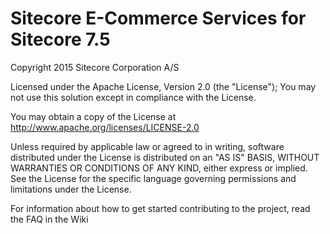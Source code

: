 # Sitecore E-Commerce Services for Sitecore 7.5
Copyright 2015 Sitecore Corporation A/S

Licensed under the Apache License, Version 2.0 (the "License");
You may not use this solution except in compliance with the License.

You may obtain a copy of the License at http://www.apache.org/licenses/LICENSE-2.0

Unless required by applicable law or agreed to in writing, software distributed under the License is distributed on an "AS IS" BASIS, WITHOUT WARRANTIES OR CONDITIONS OF ANY KIND, either express or implied.
See the License for the specific language governing permissions and limitations under the License.

For information about how to get started contributing to the project, read the FAQ in the Wiki 

